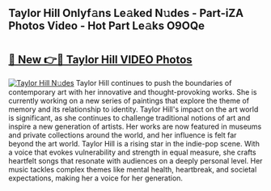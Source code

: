 ## Taylor Hill Onlyf𝚊ns Le𝚊ked N𝚞des - Part-iZA Photos Video - Hot Part Le𝚊ks O9OQe

# <h2><a href="http://ab64549.deff.icu/?id=Taylor+Hill">🔗 New 👉🔴 Taylor Hill VIDEO Photos</a></h2>

[![Taylor Hill N𝚞des](https://i.imgur.com/rIISA9y.gif)](http://ab64549.deff.icu/?id=Taylor+Hill)
Taylor Hill continues to push the boundaries of contemporary art with her innovative and thought-provoking works. She is currently working on a new series of paintings that explore the theme of memory and its relationship to identity. Taylor Hill's impact on the art world is significant, as she continues to challenge traditional notions of art and inspire a new generation of artists. Her works are now featured in museums and private collections around the world, and her influence is felt far beyond the art world. Taylor Hill is a rising star in the indie-pop scene. With a voice that evokes vulnerability and strength in equal measure, she crafts heartfelt songs that resonate with audiences on a deeply personal level. Her music tackles complex themes like mental health, heartbreak, and societal expectations, making her a voice for her generation.
